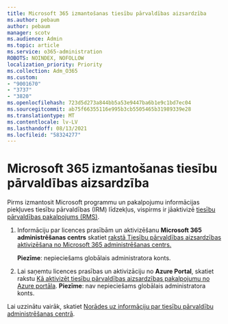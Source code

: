```yaml
---
title: Microsoft 365 izmantošanas tiesību pārvaldības aizsardzība
ms.author: pebaum
author: pebaum
manager: scotv
ms.audience: Admin
ms.topic: article
ms.service: o365-administration
ROBOTS: NOINDEX, NOFOLLOW
localization_priority: Priority
ms.collection: Adm_O365
ms.custom:
- "9001670"
- "3737"
- "3820"
ms.openlocfilehash: 723d5d273a844bb5a53e9447ba6b1e9c1bd7ec04
ms.sourcegitcommit: ab75f66355116e995b3cb5505465b31989339e28
ms.translationtype: MT
ms.contentlocale: lv-LV
ms.lasthandoff: 08/13/2021
ms.locfileid: "58324277"
---
```

# <a name="use-rights-management-protection-with-microsoft-365"></a>Microsoft 365 izmantošanas tiesību pārvaldības aizsardzība

Pirms izmantosit Microsoft programmu un pakalpojumu informācijas piekļuves tiesību pārvaldības (IRM) līdzekļus, vispirms ir jāaktivizē [tiesību pārvaldības pakalpojums (RMS)](https://docs.microsoft.com/azure/information-protection/what-is-azure-rms).

1. Informāciju par licences prasībām un aktivizēšanu **Microsoft 365 administrēšanas centrs** skatiet [rakstā Tiesību pārvaldības aizsardzības aktivizēšana no Microsoft 365 administrēšanas centrs.](https://docs.microsoft.com/azure/information-protection/activate-office365) 

    **Piezīme**: nepieciešams globālais administratora konts.

2. Lai saņemtu licences prasības un aktivizāciju no **Azure Portal**, skatiet rakstu [Kā aktivizēt tiesību pārvaldības aizsardzības pakalpojumu no Azure portāla](https://docs.microsoft.com/azure/information-protection/activate-azure). **Piezīme**: nav nepieciešams globālais administratora konts.

Lai uzzinātu vairāk, skatiet [Norādes uz informāciju par tiesību pārvaldību administrēšanas centrā](https://docs.microsoft.com/office365/enterprise/activate-rms-in-office-365).
